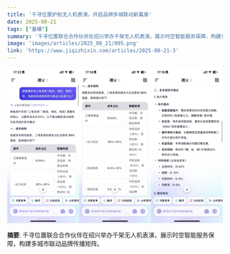 ```yaml
---
title: '千寻位置护航无人机表演，开启品牌多城联动新篇章'
date: 2025-08-21
tags: ["基模"]
summary: '千寻位置联合合作伙伴在绍兴举办千架无人机表演，展示时空智能服务保障，构建多城市联动品牌传播矩阵。'
image: 'images/articles/2025_08_21/005.png'
link: 'https://www.jiqizhixin.com/articles/2025-08-21-3'
---
```

![千寻位置护航无人机表演，开启品牌多城联动新篇章](images/articles/2025_08_21/005.png)

**摘要**: 千寻位置联合合作伙伴在绍兴举办千架无人机表演，展示时空智能服务保障，构建多城市联动品牌传播矩阵。
